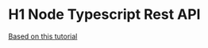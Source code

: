 # H1 Node Typescript Rest API

[Based on this tutorial](https://auth0.com/blog/node-js-and-typescript-tutorial-build-a-crud-api/)
